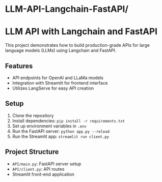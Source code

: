 # LLM-API-Langchain-FastAPI/

# LLM API with Langchain and FastAPI

This project demonstrates how to build production-grade APIs for large language models (LLMs) using Langchain and FastAPI.

## Features
- API endpoints for OpenAI and LLaMa models
- Integration with Streamlit for frontend interface
- Utilizes LangServe for easy API creation

## Setup
1. Clone the repository
2. Install dependencies: `pip install -r requirements.txt`
3. Set up environment variables in `.env`
4. Run the FastAPI server: `python app.py --reload`
5. Run the Streamlit app: `streamlit run client.py`

## Project Structure
- `API/main.py`: FastAPI server setup
- `API/client.py`: API routes
- Streamlit front-end application
